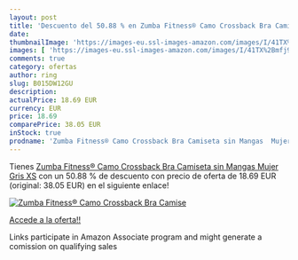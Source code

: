 ```yaml
---
layout: post
title: 'Descuento del 50.88 % en Zumba Fitness® Camo Crossback Bra Camise'
date: 
thumbnailImage: 'https://images-eu.ssl-images-amazon.com/images/I/41TX%2Bmfj9PL._SL200_.jpg'
images: [ 'https://images-eu.ssl-images-amazon.com/images/I/41TX%2Bmfj9PL._SL200_.jpg' ]
comments: true
category: ofertas
author: ring
slug: B015DW12GU
description:
actualPrice: 18.69 EUR
currency: EUR
price: 18.69
comparePrice: 38.05 EUR
inStock: true
prodname: 'Zumba Fitness® Camo Crossback Bra Camiseta sin Mangas  Mujer  Gris  XS'
---
```


Tienes [Zumba Fitness® Camo Crossback Bra Camiseta sin Mangas  Mujer  Gris  XS](https://www.amazon.es/dp/B015DW12GU/?tag=tolees-21) con un 50.88 % de descuento con precio de oferta de 18.69 EUR (original: 38.05 EUR) en el siguiente enlace!

[![Zumba Fitness® Camo Crossback Bra Camise](https://images-eu.ssl-images-amazon.com/images/I/41TX%2Bmfj9PL._SL200_.jpg)](https://www.amazon.es/dp/B015DW12GU/?tag=tolees-21)

[Accede a la oferta!!](https://www.amazon.es/dp/B015DW12GU/?tag=tolees-21)

Links participate in Amazon Associate program and might generate a comission on qualifying sales


